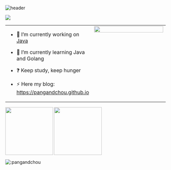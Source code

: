 
![header](https://capsule-render.vercel.app/api?type=waving&color=auto&height=220&section=header&text=pangandchou&fontSize=60&animation=fadeIn&fontAlignY=38&desc=&descAlignY=51&descAlign=62)
<div style="width: 10px;"></div>

![](https://cdn.jsdelivr.net/gh/weixiabing/weixiabing/assets/github-contribution-grid-snake.svg) 

<table><tr><td valign="top" width="50%">

- 🔭 I’m currently working on [Java](https://github.com/pangandchou)  
  

- 🌱 I’m currently learning Java and Golang  
  

- ❓ Keep study, keep hunger  
  

- ⚡ Here my blog: https://pangandchou.github.io  


</td><td valign="top" width="50%">

<div align="center">
<img src="https://rishavanand.github.io/static/images/greetings.gif" align="center" style="width: 100%" />
</div>  


</td></tr></table>  


<p>
  <img
  align="left"
  height="150em"
  src="https://github-readme-stats.vercel.app/api?username=pangandchou&show_icons=true&include_all_commits=true&count_private=true&theme=tokyonight"/>
  <img
      align="center"
      height="150em"
      src="https://github-readme-stats.vercel.app/api/top-langs/?username=pangandchou&show_icons=true&include_all_commits=true&count_private=true&layout=compact&theme=tokyonight"
    />
</p>

<img src="https://count.getloli.com/get/@:pangandchou" alt=":pangandchou" />


 
